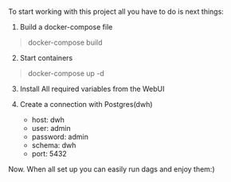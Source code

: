 To start working with this project all you have to do is next things:

1. Build a docker-compose file
> docker-compose build

2. Start containers
> docker-compose up -d

3. Install All required variables from the WebUI

4. Create a connection with Postgres(dwh)
   - host: dwh
   - user: admin
   - password: admin
   - schema: dwh
   - port: 5432

Now. When all set up you can easily run dags and enjoy them:)
